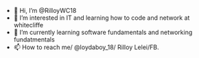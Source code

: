 - 👋 Hi, I’m @RilloyWC18
- 👀 I’m interested in IT and learning how to code and network at whitecliffe
- 🌱 I’m currently learning software fundamentals and networking fundatmentals
- 📫 How to reach me/ @loydaboy_18/ Rilloy Lelei/FB. 

<!---
RilloyWC18/RilloyWC18 is a ✨ special ✨ repository because its `README.md` (this file) appears on your GitHub profile.
You can click the Preview link to take a look at your changes.
--->
